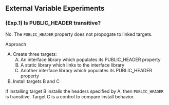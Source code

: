 <!-- Style lists for uniform references across renderers -->
<style type="text/css">
    ol { list-style-type: upper-alpha; }
</style>

## External Variable Experiments

### (Exp.1) Is PUBLIC_HEADER transitive?
No. The `PUBLIC_HEADER` property does not propogate to linked targets.

Approach
1. Create three targets: <ol>
	<li> <!-- A. --> An interface library which populates its PUBLIC_HEADER property</li>
	<li> <!-- B. --> A static library which links to the interface library</li>
	<li> <!-- C. --> Another interface library which populates its PUBLIC_HEADER property</li></ol>
2. Install targets B and C

If installing target B installs the headers specified by A, then `PUBLIC_HEADER` is transitive.
Target C is a control to compare install behavior.
